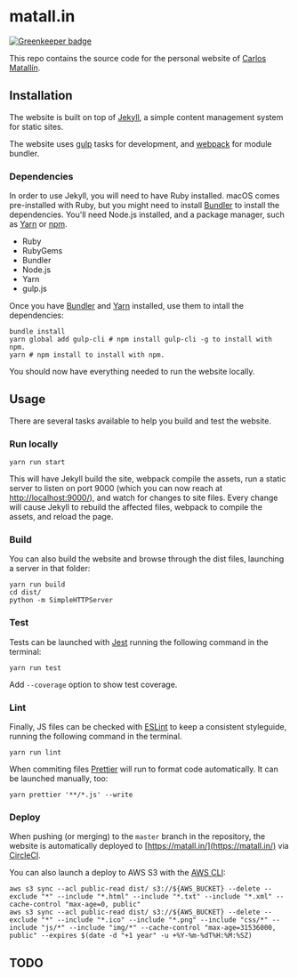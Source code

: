 # matall.in

[![Greenkeeper badge](https://badges.greenkeeper.io/matallo/matall.in.svg)](https://greenkeeper.io/)

This repo contains the source code for the personal website of [Carlos Matallín](https://matall.in/).

## Installation

The website is built on top of [Jekyll](http://jekyllrb.com/), a simple content management system for static sites.

The website uses [gulp](https://gulpjs.com/) tasks for development, and [webpack](https://webpack.js.org/) for module bundler.

### Dependencies

In order to use Jekyll, you will need to have Ruby installed. macOS comes pre-installed with Ruby, but you might need to install [Bundler](http://bundler.io/) to install the dependencies. You'll need Node.js installed, and a package manager, such as [Yarn](https://yarnpkg.com/en/) or [npm](https://www.npmjs.com/).

* Ruby
* RubyGems
* Bundler
* Node.js
* Yarn
* gulp.js

Once you have [Bundler](http://bundler.io/) and [Yarn](https://yarnpkg.com/en/) installed, use them to intall the dependencies:

```
bundle install
yarn global add gulp-cli # npm install gulp-cli -g to install with npm.
yarn # npm install to install with npm.
```

You should now have everything needed to run the website locally.

## Usage

There are several tasks available to help you build and test the website.

### Run locally

```
yarn run start
```

This will have Jekyll build the site, webpack compile the assets, run a static server to listen on port 9000 (which you can now reach at [http://localhost:9000/](http://localhost:9000/)), and watch for changes to site files. Every change will cause Jekyll to rebuild the affected files, webpack to compile the assets, and reload the page.

### Build

You can also build the website and browse through the dist files, launching a server in that folder:

```
yarn run build
cd dist/
python -m SimpleHTTPServer
```

### Test

Tests can be launched with [Jest](https://facebook.github.io/jest/) running the following command in the terminal:

```
yarn run test
```

Add `--coverage` option to show test coverage.

### Lint

Finally, JS files can be checked with [ESLint](http://eslint.org/) to keep a consistent styleguide, running the following command in the terminal.

```
yarn run lint
```

When commiting files [Prettier](https://prettier.io/) will run to format code automatically. It can be launched manually, too:

```
yarn prettier '**/*.js' --write
```

### Deploy

When pushing (or merging) to the `master` branch in the repository, the website is automatically deployed to [https://matall.in/](https://matall.in/) via [CircleCI](https://circleci.com/gh/matallo/workflows/matall.in).

You can also launch a deploy to AWS S3 with the [AWS CLI](https://aws.amazon.com/cli/):

```
aws s3 sync --acl public-read dist/ s3://${AWS_BUCKET} --delete --exclude "*" --include "*.html" --include "*.txt" --include "*.xml" --cache-control "max-age=0, public"
aws s3 sync --acl public-read dist/ s3://${AWS_BUCKET} --delete --exclude "*" --include "*.ico" --include "*.png" --include "css/*" --include "js/*" --include "img/*" --cache-control "max-age=31536000, public" --expires $(date -d "+1 year" -u +%Y-%m-%dT%H:%M:%SZ)
```

## TODO
